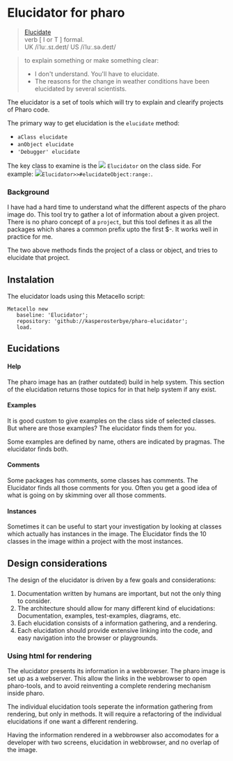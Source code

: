 # Elucidator for pharo

> [Elucidate](https://dictionary.cambridge.org/dictionary/english/elucidate)  
> verb [ I or T ]   formal.  
> UK  /iˈluː.sɪ.deɪt/
> US  /iˈluː.sə.deɪt/
 
> to explain something or make something clear:  
> - I don't understand. You'll have to elucidate.  
> - The reasons for the change in weather conditions have been elucidated by several scientists.

The elucidator is a set of tools which will try to explain and clearify projects of Pharo code.

The primary way to get elucidation is the `elucidate` method:

* `aClass elucidate`
* `anObject elucidate`
* `'Debugger' elucidate`

The key class to examine is the [<img src="https://avatars1.githubusercontent.com/u/1838382?s=12">](http://localhost:20203/browseClass/Elucidator) `Elucidator` on the class side. For example: [<img src="https://avatars1.githubusercontent.com/u/1838382?s=12">](http://localhost:20203/browseMethod/Elucidator%20class/elucidateObject:range:)`Elucidator>>#elucidateObject:range:`.

### Background
I have had a hard time to understand what the different aspects of the pharo image do. This tool try to gather a lot of information about a given project. There is no pharo concept of a `project`, but this tool defines it as all the packages which shares a common prefix upto the first $-. It works well in practice for me. 

The two above methods finds the project of a class or object, and tries to elucidate that project.

## Instalation
The elucidator loads using this Metacello script:

```smalltalk
Metacello new
   baseline: 'Elucidator';
   repository: 'github://kasperosterbye/pharo-elucidator';
   load.
```

## Eucidations
#### Help
The pharo image has an (rather outdated) build in help system. This section of the elucidation returns those topics for in that help system if any exist.
#### Examples
It is good custom to give examples on the class side of selected classes. But where are those examples? The elucidator finds them for you. 

Some examples are defined by name, others are indicated by pragmas. The elucidator finds both. 
#### Comments
Some packages has comments, some classes has comments. The Elucidator finds all those comments for you. Often you get a good idea of what is going on by skimming over all those comments.

#### Instances
Sometimes it can be useful to start your investigation by looking at classes which actually has instances in the image. The Elucidator finds the 10 classes in the image within a project with the most instances. 

## Design considerations
The design of the elucidator is driven by a few goals and considerations:

1. Documentation written by humans are important, but not the only thing to consider.
2. The architecture should allow for many different kind of elucidations: Documentation, examples, test-examples, diagrams, etc.
3. Each elucidation consists of a information gathering, and a rendering.
4. Each elucidation should provide extensive linking into the code, and easy navigation into the browser or playgrounds.

### Using html for rendering
The elucidator presents its information in a webbrowser. The pharo image is set up as a webserver. This allow the links in the webbrowser to open pharo-tools, and to avoid reinventing a complete rendering mechanism inside pharo.

The individual elucidation tools seperate the information gathering from rendering, but only in methods. It will require a refactoring of the individual elucidations if one want a different rendering.

Having the information rendered in a webbrowser also accomodates for a developer with two screens, elucidation in webbrowser, and no overlap of the image.


